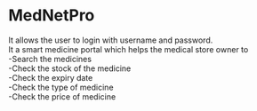 # MedNetPro
It allows the user to login with username and password.
<br>
It a smart medicine portal which helps the medical store owner to
<br>
-Search the medicines
<br>
-Check the stock of the medicine
<br>
-Check the expiry date
<br>
-Check the type of medicine
<br>
-Check the price of medicine
